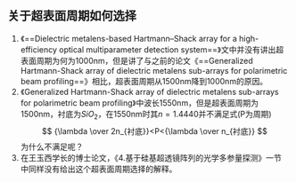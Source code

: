 ## 关于超表面周期如何选择
1. 《==Dielectric metalens-based Hartmann–Shack array for a high-efficiency optical multiparameter detection system==》文中并没有讲出超表面周期为何为1000nm，但是讲了与之前的论文《==Generalized Hartmann-Shack array of dielectric metalens sub-arrays for polarimetric beam profiling==》相比，超表面周期从1500nm降到1000nm的原因。
2. 《Generalized Hartmann-Shack array of dielectric metalens sub-arrays for polarimetric beam profiling》中波长1550nm，但是超表面周期为1500nm，衬底为$SiO_2$，在1550nm时其$n=1.4440$并不满足式(P为周期)
$$
    {\lambda \over 2n_{衬底}}<P<{\lambda \over n_{衬底}}
$$
为什么不满足呢？
3. 在王玉西学长的博士论文，《4.基于硅基超透镜阵列的光学多参量探测》一节中同样没有给出这个超表面周期选择的解释。

